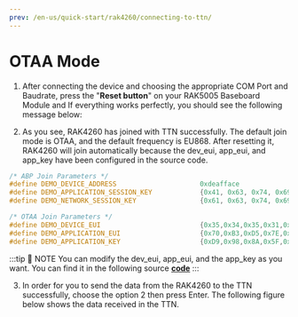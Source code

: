 ```yaml
---
prev: /en-us/quick-start/rak4260/connecting-to-ttn/
---
```

# OTAA Mode

1. After connecting the device and choosing the appropriate COM Port and Baudrate, press the "**Reset button**" on your RAK5005 Baseboard Module and If everything works perfectly, you should see the following message below:

<rk-img
  src="/assets/images/quick-start-guide/rak4260/5ttn/rak-serial-port-tool-success.jpg"
  width="100%"
  figure-number="1"
  caption="Serial Port Tool Successful Connection"
/>

2. As you see, RAK4260 has joined with TTN successfully. The default join mode is OTAA, and the default frequency is EU868. After resetting it, RAK4260 will join automatically because the dev_eui, app_eui, and app_key have been configured in the source code.

```C
/* ABP Join Parameters */
#define DEMO_DEVICE_ADDRESS                     0xdeafface
#define DEMO_APPLICATION_SESSION_KEY            {0x41, 0x63, 0x74, 0x69, 0x6C, 0x69, 0x74, 0x79, 0x00, 0x04, 0xA3, 0x0B, 0x00, 0x04, 0xA3, 0x0B}
#define DEMO_NETWORK_SESSION_KEY                {0x61, 0x63, 0x74, 0x69, 0x6C, 0x69, 0x74, 0x79, 0x00, 0x04, 0xA3, 0x0B, 0x00, 0x04, 0xA3, 0x0B}

/* OTAA Join Parameters */
#define DEMO_DEVICE_EUI                         {0x35,0x34,0x35,0x31,0x65,0x37,0x53,0x00}
#define DEMO_APPLICATION_EUI                    {0x70,0xB3,0xD5,0x7E,0xD0,0x01,0xA1,0xE2}
#define DEMO_APPLICATION_KEY                    {0xD9,0x98,0x8A,0x5F,0x02,0xD8,0x0F,0xAB,0x8B,0xA5,0xF4,0x53,0xC4,0xA2,0xCD,0x2B}
```

:::tip 📝 NOTE
You can modify the dev_eui, app_eui, and the app_key as you want. You can find it in the following source [**code**](https://github.com/RAKWireless/RAK4260-LoRaNode-demo/blob/master/APPS_ENDDEVICE_DEMO1/src/config/conf_app.h)
:::

3. In order for you to send the data from the RAK4260 to the TTN successfully, choose the option 2 then press Enter. The following figure below shows the data received in the TTN.


<rk-img
  src="/assets/images/quick-start-guide/rak4260/5ttn/data-received-ttn.jpg"
  width="100%"
  figure-number="2"
  caption="Data received in the TTN"
/>

